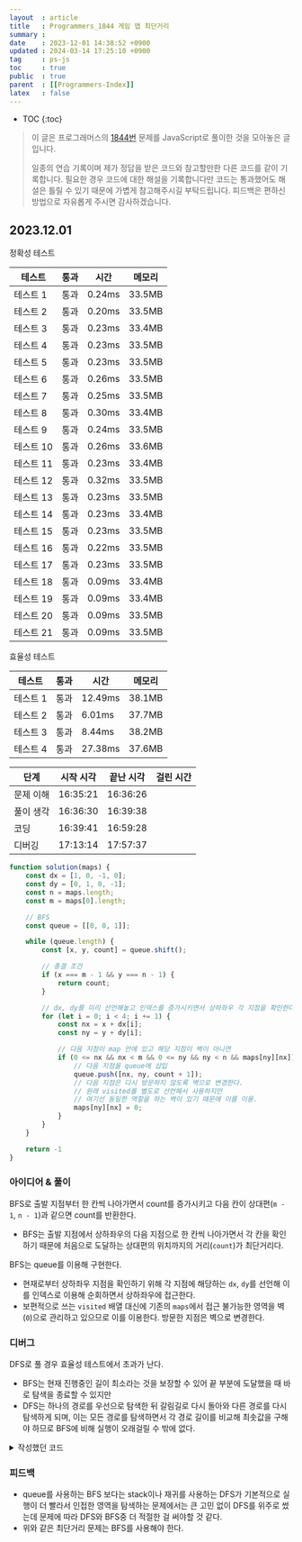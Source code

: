 ```yaml
---
layout  : article
title   : Programmers_1844 게임 맵 최단거리
summary : 
date    : 2023-12-01 14:38:52 +0900
updated : 2024-03-14 17:25:10 +0900
tag     : ps-js
toc     : true
public  : true
parent  : [[Programmers-Index]]
latex   : false
---
```

* TOC
{:toc}

> 이 글은 프로그래머스의 [1844번](https://programmers.co.kr/learn/courses/30/lessons/1844) 문제를 JavaScript로 풀이한 것을 모아놓은 글입니다.
>
> 일종의 연습 기록이며 제가 정답을 받은 코드와 참고할만한 다른 코드를 같이 기록합니다. 필요한 경우 코드에 대한 해설을 기록합니다만 코드는 통과했어도 해설은 틀릴 수 있기 때문에 가볍게 참고해주시길 부탁드립니다. 피드백은 편하신 방법으로 자유롭게 주시면 감사하겠습니다.

## 2023.12.01

정확성 테스트

| 테스트    | 통과 | 시간   | 메모리 |
| --------  | ---- | ------ | ------ |
| 테스트 1  | 통과 | 0.24ms | 33.5MB |
| 테스트 2  | 통과 | 0.20ms | 33.5MB |
| 테스트 3  | 통과 | 0.23ms | 33.4MB |
| 테스트 4  | 통과 | 0.23ms | 33.5MB |
| 테스트 5  | 통과 | 0.23ms | 33.5MB |
| 테스트 6  | 통과 | 0.26ms | 33.5MB |
| 테스트 7  | 통과 | 0.25ms | 33.5MB |
| 테스트 8  | 통과 | 0.30ms | 33.4MB |
| 테스트 9  | 통과 | 0.24ms | 33.5MB |
| 테스트 10 | 통과 | 0.26ms | 33.6MB |
| 테스트 11 | 통과 | 0.23ms | 33.4MB |
| 테스트 12 | 통과 | 0.32ms | 33.5MB |
| 테스트 13 | 통과 | 0.23ms | 33.5MB |
| 테스트 14 | 통과 | 0.23ms | 33.4MB |
| 테스트 15 | 통과 | 0.23ms | 33.5MB |
| 테스트 16 | 통과 | 0.22ms | 33.5MB |
| 테스트 17 | 통과 | 0.23ms | 33.5MB |
| 테스트 18 | 통과 | 0.09ms | 33.4MB |
| 테스트 19 | 통과 | 0.09ms | 33.4MB |
| 테스트 20 | 통과 | 0.09ms | 33.5MB |
| 테스트 21 | 통과 | 0.09ms | 33.5MB |

효율성 테스트

| 테스트   | 통과 | 시간    | 메모리 |
| -------- | ---- | ------  | ------ |
| 테스트 1 | 통과 | 12.49ms | 38.1MB |
| 테스트 2 | 통과 | 6.01ms  | 37.7MB |
| 테스트 3 | 통과 | 8.44ms  | 38.2MB |
| 테스트 4 | 통과 | 27.38ms | 37.6MB |

| 단계      | 시작 시각 | 끝난 시각 | 걸린 시간 |
| --------- | --------- | --------- | --------- |
| 문제 이해 | 16:35:21  | 16:36:26  |           |
| 풀이 생각 | 16:36:30  | 16:39:38  |           |
| 코딩      | 16:39:41  | 16:59:28  |           |
| 디버깅    | 17:13:14  | 17:57:37  |           |

```js
function solution(maps) {
    const dx = [1, 0, -1, 0];
    const dy = [0, 1, 0, -1];
    const n = maps.length;
    const m = maps[0].length;

    // BFS
    const queue = [[0, 0, 1]];

    while (queue.length) {
        const [x, y, count] = queue.shift();

        // 종결 조건
        if (x === m - 1 && y === n - 1) {
            return count;
        }

        // dx, dy를 미리 선언해놓고 인덱스를 증가시키면서 상하좌우 각 지점을 확인한다.
        for (let i = 0; i < 4; i += 1) {
            const nx = x + dx[i];
            const ny = y + dy[i];

            // 다음 지점이 map 안에 있고 해당 지점이 벽이 아니면
            if (0 <= nx && nx < m && 0 <= ny && ny < n && maps[ny][nx]) {
                // 다음 지점을 queue에 삽입
                queue.push([nx, ny, count + 1]);
                // 다음 지점은 다시 방문하지 않도록 벽으로 변경한다.
                // 원래 visited를 별도로 선언해서 사용하지만
                // 여기선 동일한 역할을 하는 벽이 있기 때문에 이를 이용.
                maps[ny][nx] = 0;
            }
        }
    }

    return -1
}
```

### 아이디어 & 풀이

BFS로 출발 지점부터 한 칸씩 나아가면서 count를 증가시키고 다음 칸이 상대편(`m - 1`, `n - 1`)과 같으면 count를 반환한다.

* BFS는 출발 지점에서 상하좌우의 다음 지점으로 한 칸씩 나아가면서 각 칸을 확인하기 때문에 처음으로 도달하는 상대편의 위치까지의 거리(`count`)가 최단거리다.

BFS는 queue를 이용해 구현한다.

* 현재로부터 상하좌우 지점을 확인하기 위해 각 지점에 해당하는 `dx`, `dy`를 선언해 이를 인덱스로 이용해 순회하면서 상하좌우에 접근한다.
* 보편적으로 쓰는 `visited` 배열 대신에 기존의 `maps`에서 접근 불가능한 영역을 벽(`0`)으로 관리하고 있으므로 이를 이용한다. 방문한 지점은 벽으로 변경한다.

### 디버그

DFS로 풀 경우 효율성 테스트에서 초과가 난다.

* BFS는 현재 진행중인 길이 최소라는 것을 보장할 수 있어 끝 부분에 도달했을 때 바로 탐색을 종료할 수 있지만
* DFS는 하나의 경로를 우선으로 탐색한 뒤 갈림길로 다시 돌아와 다른 경로를 다시 탐색하게 되며, 이는 모든 경로를 탐색하면서 각 경로 길이를 비교해 최솟값을 구해야 하므로 BFS에 비해 실행이 오래걸릴 수 밖에 없다.

<details>
<summary> 작성했던 코드 </summary>>

```js
function solution(maps) {
    const dx = [1, 0, -1, 0];
    const dy = [0, 1, 0, -1];
    const n = maps.length;
    const m = maps[0].length;

    if (!maps[n - 2]?.[m - 1] && !maps[n - 1]?.[m - 2]) return -1;

    const visited = Array.from(Array(n), () => Array(m).fill(false));
    let min = n * m + 1;

    function dfs(x, y, count) {
        if (x === m - 1 && y === n - 1) {
            min = Math.min(min, count);
            return;
        }

        for (let i = 0; i < 4; i += 1) {
            const nx = x + dx[i];
            const ny = y + dy[i];

            if (0 <= nx && nx < m && 0 <= ny && ny < n && !visited[ny][nx] && maps[ny][nx]) {
                visited[ny][nx] = true;
                count++;
                dfs(nx, ny, count);
                visited[ny][nx] = false;
                count--;
            }
        }
        return;
    }
    dfs(0, 0, 1);

    return min === n * m + 1 ? -1 : min;
}
```

</details>

### 피드백

* queue를 사용하는 BFS 보다는 stack이나 재귀를 사용하는 DFS가 기본적으로 실행이 더 빨라서 인접한 영역을 탐색하는 문제에서는 큰 고민 없이 DFS를 위주로 썼는데 문제에 따라 DFS와 BFS중 더 적절한 걸 써야할 것 같다.
* 위와 같은 최단거리 문제는 BFS를 사용해야 한다.
